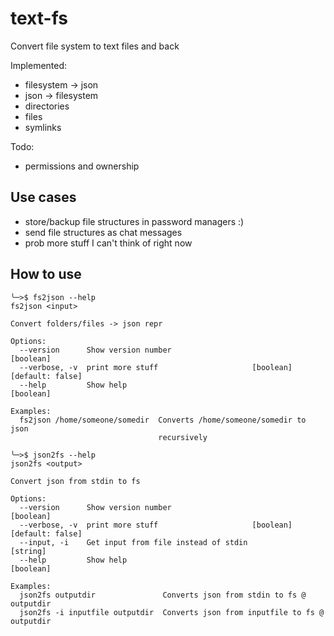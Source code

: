 # text-fs
Convert file system to text files and back

Implemented:
* filesystem -> json
* json -> filesystem
* directories
* files
* symlinks

Todo:
* permissions and ownership

## Use cases
* store/backup file structures in password managers :)
* send file structures as chat messages
* prob more stuff I can't think of right now

## How to use

```
╰─>$ fs2json --help
fs2json <input>

Convert folders/files -> json repr

Options:
  --version      Show version number                                   [boolean]
  --verbose, -v  print more stuff                     [boolean] [default: false]
  --help         Show help                                             [boolean]

Examples:
  fs2json /home/someone/somedir  Converts /home/someone/somedir to json
                                 recursively
```

```
╰─>$ json2fs --help
json2fs <output>

Convert json from stdin to fs

Options:
  --version      Show version number                                   [boolean]
  --verbose, -v  print more stuff                     [boolean] [default: false]
  --input, -i    Get input from file instead of stdin                   [string]
  --help         Show help                                             [boolean]

Examples:
  json2fs outputdir               Converts json from stdin to fs @ outputdir
  json2fs -i inputfile outputdir  Converts json from inputfile to fs @ outputdir
```


